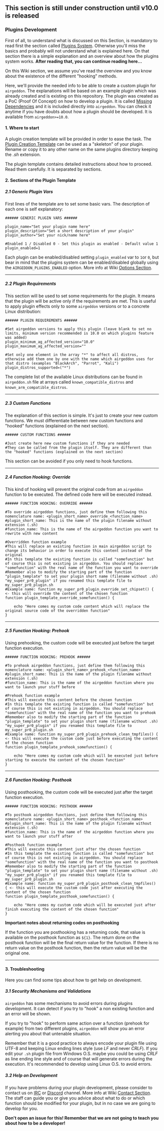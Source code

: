 ## This section is still under construction until v10.0 is released

### Plugins Development

First of all, to understand what is discussed on this Section, is mandatory to read first the section called [Plugins System]. Otherwise you'll miss the basics and probably will not understand what is explained here. On that section there is a simple explanation and an overview about how the plugins system works. **After reading that, you can continue reading here...**

On this Wiki section, we assume you've read the overview and you know about the existence of the different "hooking" methods.

Here, we'll provide the needed info to be able to create a custom plugin for `airgeddon`. The explanations will be based on an example plugin which was already created and is existing on this repository. The plugin was created as a PoC (Proof Of Concept) on how to develop a plugin. It is called [Missing Dependencies] and it is included directly into `airgeddon`. You can check it anytime if you have doubts about how a plugin should be developed. It is available from `airgeddon>=10.0`.

#### 1. Where to start

A plugin creation template will be provided in order to ease the task. The [Plugin Creation Template] can be used as a "skeleton" of your plugin. Rename or copy it to any other name on the same plugins directory keeping the _.sh_ extension.

The plugin template contains detailed instructions about how to proceed. Read them carefully. It is separated by sections.

#### 2. Sections of the Plugin Template

##### 2.1 Generic Plugin Vars

First lines of the template are to set some basic vars. The description of each one is self explanatory:

```
###### GENERIC PLUGIN VARS ######

plugin_name="Set your plugin name here"
plugin_description="Set a short description of your plugin"
plugin_author="Set your nick/name here"

#Enabled 1 / Disabled 0 - Set this plugin as enabled - Default value 1
plugin_enabled=1
```

Each plugin can be enabled/disabled setting `plugin_enabled` var to `1`or `0`, but bear in mind that the plugins system can be enabled/disabled globally using the `AIRGEDDON_PLUGINS_ENABLED` option. More info at Wiki [Options Section].

___

##### 2.2 Plugin Requirements

This section will be used to set some requirements for the plugin. It means that the plugin will be active only if the requirements are met. This is useful to apply plugin effects only to some `airgeddon` versions or to a concrete Linux distribution:

```
###### PLUGIN REQUIREMENTS ######

#Set airgeddon versions to apply this plugin (leave blank to set no limits, minimum version recommended is 10.0 on which plugins feature was added)
plugin_minimum_ag_affected_version="10.0"
plugin_maximum_ag_affected_version=""

#Set only one element in the array "*" to affect all distros, otherwise add them one by one with the name which airgeddon uses for that distro (examples "BlackArch", "Parrot", "Kali")
plugin_distros_supported=("*")
```

The complete list of the available Linux distributions can be found in `airgeddon.sh` file at arrays called `known_compatible_distros` and `known_arm_compatible_distros`.

___

##### 2.3 Custom Functions

The explanation of this section is simple. It's just to create your new custom functions. We must differentiate between new custom functions and "hooked" functions (explained on the next section). 

```
###### CUSTOM FUNCTIONS ######

#Just create here new custom functions if they are needed
#They can be called from the plugin itself. They are different than the "hooked" functions (explained on the next section)
```

This section can be avoided if you only need to hook functions.

___

##### 2.4 Function Hooking: Override

This kind of hooking will prevent the original code from an `airgeddon` function to be executed. The defined code here will be executed instead.

```
###### FUNCTION HOOKING: OVERRIDE ######

#To override airgeddon functions, just define them following this nomenclature name: <plugin_short_name>_override_<function_name>
#plugin_short_name: This is the name of the plugin filename without extension (.sh)
#function_name: This is the name of the airgeddon function you want to rewrite with new content

#Overridden function example
#This will replace an existing function in main airgeddon script to change its behavior in order to execute this content instead of the original
#In this template the existing function is called "somefunction" but of course this is not existing in airgeddon. You should replace "somefunction" with the real name of the function you want to override
#Remember also to modify the starting part of the function "plugin_template" to set your plugin short name (filename without .sh) "my_super_pr0_plugin" if you renamed this template file to my_super_pr0_plugin.sh
#Example name: function my_super_pr0_plugin_override_set_chipset() { <- this will override the content of the chosen function
function plugin_template_override_somefunction() {

	echo "Here comes my custom code content which will replace the original source code of the overridden function"
}
```

___

##### 2.5 Function Hooking: Prehook

Using prehooking, the custom code will be executed just before the target function execution.

```
###### FUNCTION HOOKING: PREHOOK ######

#To prehook airgeddon functions, just define them following this nomenclature name: <plugin_short_name>_prehook_<function_name>
#plugin_short_name: This is the name of the plugin filename without extension (.sh)
#function_name: This is the name of the airgeddon function where you want to launch your stuff before

#Prehook function example
#This will execute this content before the chosen function
#In this template the existing function is called "somefunction" but of course this is not existing in airgeddon. You should replace "somefunction" with the real name of the function you want to prehook
#Remember also to modify the starting part of the function "plugin_template" to set your plugin short name (filename without .sh) "my_super_pr0_plugin" if you renamed this template file to my_super_pr0_plugin.sh
#Example name: function my_super_pr0_plugin_prehook_clean_tmpfiles() { <- this will execute the custom code just before executing the content of the chosen function
function plugin_template_prehook_somefunction() {

	echo "Here comes my custom code which will be executed just before starting to execute the content of the chosen function"
}
```

___

##### 2.6 Function Hooking: Posthook

Using posthooking, the custom code will be executed just after the target function execution.

```
###### FUNCTION HOOKING: POSTHOOK ######

#To posthook airgeddon functions, just define them following this nomenclature name: <plugin_short_name>_posthook_<function_name>
#plugin_short_name: This is the name of the plugin filename without extension (.sh)
#function_name: This is the name of the airgeddon function where you want to launch your stuff after

#Posthook function example
#This will execute this content just after the chosen function
#In this template the existing function is called "somefunction" but of course this is not existing in airgeddon. You should replace "somefunction" with the real name of the function you want to posthook
#Remember also to modify the starting part of the function "plugin_template" to set your plugin short name (filename without .sh) "my_super_pr0_plugin" if you renamed this template file to my_super_pr0_plugin.sh
#Example name: function my_super_pr0_plugin_posthook_clean_tmpfiles() { <- this will execute the custom code just after executing the content of the chosen function
function plugin_template_posthook_somefunction() {

	echo "Here comes my custom code which will be executed just after finish executing the content of the chosen function"
}
```

__Important notes about returning codes on posthooking__

If the function you are posthooking has a returning code, that value is available on the posthook function as `${1}`. The return done on the posthook function will be the final return value for the function. If there is no return value on the posthook function, then the return value will be the original one.

___

#### 3. Troubleshooting

Here you can find some tips about how to get help on development.

##### 3.1 Security Mechanisms and Validations

`airgeddon` has some mechanisms to avoid errors during plugins development. It can detect if you try to "hook" a non existing function and an error will be shown.

If you try to "hook" to perform same action over a function (prehook for example) from two different plugins, `airgeddon` will show you an error alerting you about that untenable situation.

Remember that it is a good practice to always encode your plugin file using UTF-8 and keeping Linux ending lines style (use _LF_ and never _CRLF_). If you edit your `.sh` plugin file from Windows O.S. maybe you could be using _CRLF_ as line ending line style and of course that will generate errors during the execution. It's recommended to develop using Linux O.S. to avoid errors.

##### 3.2 Help on Development

If you have problems during your plugin development, please consider to contact us on [IRC] or [Discord] channel. More info at Wiki [Contact Section]. The staff can guide you or give you advice about what to do or which function should be modified for your plugin, but in no case we are going to develop for you.

**Don't open an issue for this! Remember that we are not going to teach you about how to be a developer!**

[Missing Dependencies]: https://github.com/v1s1t0r1sh3r3/airgeddon/blob/dev/plugins/missing_dependencies.sh
[Plugins System]: https://github.com/v1s1t0r1sh3r3/airgeddon/wiki/Plugins%20System
[Plugin Creation Template]: https://github.com/v1s1t0r1sh3r3/airgeddon/blob/dev/plugins/plugin_template.sh
[Options Section]: https://github.com/v1s1t0r1sh3r3/airgeddon/wiki/Options
[Contact Section]: https://github.com/v1s1t0r1sh3r3/airgeddon/wiki/Contact
[Discord]: https://discord.gg/sQ9dgt9
[IRC]: https://webchat.freenode.net/
